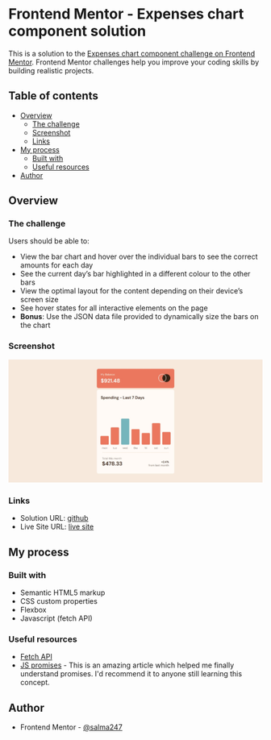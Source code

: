 # Frontend Mentor - Expenses chart component solution

This is a solution to the [Expenses chart component challenge on Frontend Mentor](https://www.frontendmentor.io/challenges/expenses-chart-component-e7yJBUdjwt). Frontend Mentor challenges help you improve your coding skills by building realistic projects. 

## Table of contents

- [Overview](#overview)
  - [The challenge](#the-challenge)
  - [Screenshot](#screenshot)
  - [Links](#links)
- [My process](#my-process)
  - [Built with](#built-with)
  - [Useful resources](#useful-resources)
- [Author](#author)


## Overview

### The challenge

Users should be able to:

- View the bar chart and hover over the individual bars to see the correct amounts for each day
- See the current day’s bar highlighted in a different colour to the other bars
- View the optimal layout for the content depending on their device’s screen size
- See hover states for all interactive elements on the page
- **Bonus**: Use the JSON data file provided to dynamically size the bars on the chart

### Screenshot

![](./images/screenshot.jpeg)


### Links

- Solution URL: [github](https://github.com/salma247/expense-chart-component/)
- Live Site URL: [live site](https://salma247.github.io/expense-chart-component/)

## My process

### Built with

- Semantic HTML5 markup
- CSS custom properties
- Flexbox
- Javascript (fetch API)


### Useful resources

- [Fetch API](https://www.javascripttutorial.net/javascript-fetch-api/#:~:text=%20JavaScript%20Fetch%20API%20%201%20Sending%20a,status%20code%20and%20status%20text%20via...%20More%20) 
- [JS promises](https://developer.mozilla.org/en-US/docs/Web/JavaScript/Reference/Global_Objects/Promise) - This is an amazing article which helped me finally understand promises. I'd recommend it to anyone still learning this concept.



## Author

- Frontend Mentor - [@salma247](https://www.frontendmentor.io/profile/salma247)



